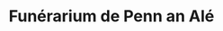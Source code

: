 ---
title: "Funérarium de Penn an Alé"
url: /lannion/funerarium-de-penn-an-ale/
shop: Bestattungen
---